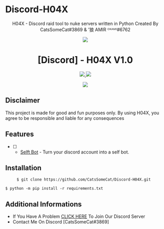 # Discord-H04X
<p align="center">
H04X - Discord raid tool to nuke servers written in Python
Created By CatsSomeCat#3869 & '狼 AMIR ᴼᴷᴬᴹᴵ#6762
</p>
<p align="center">
  <img src="https://user-images.githubusercontent.com/78264512/194781801-8e19ae57-7807-43ed-ade8-dc71a126c583.png">
</p>
<h1 align="center">[Discord] - H04X V1.0</h1>
<p align="center">
  <a href="https://www.python.org">
    <img src="https://img.shields.io/badge/Python-3.10-informational.svg">
  </a>
  <a href="https://github.com/CatsSomeCat/Discord-H04X">
    <img src="https://img.shields.io/github/repo-size/CatsSomeCat/Discord-H04X?label=Repository%20Size">
  </a>
    <p align="center"> <a href="https://github.com/CatsSomeCat/Discord-H04X">
    <img src="https://img.shields.io/github/stars/CatSomeCat/Discord-H04X?logo=Stars&style=for-the-badge">
  </a>

## Disclaimer
This project is made for good and fun purposes only.
By using H04X, you agree to be responsible and liable for any consequences

## Features
- [ ] - [Selft Bot](https://github.com/AstraaDev/Discord-All-Tools-In-One) - Turn your discord account into a self bot.
 
## Installation
`     
$ git clone https://github.com/CatsSomeCat/Discord-H04X.git
`

`
$ python -m pip install -r requirements.txt
`
## Additional Informations
- If You Have A Problem [CLICK HERE](https://discord.gg/GDAqqt9B) To Join Our Discord Server
- Contact Me On Discord [CatsSomeCat#3869]
